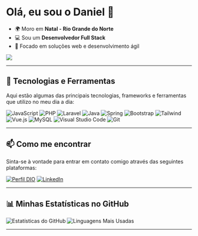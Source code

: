 # Olá, eu sou o Daniel 👋

- 🌍 Moro em **Natal - Rio Grande do Norte**
- 💻 Sou um **Desenvolvedor Full Stack**
- 🎯 Focado em soluções web e desenvolvimento ágil

<a href="https://visitorbadge.io/status?path=https%3A%2F%2Fgithub.com%2Fdsergiodev"><img src="https://api.visitorbadge.io/api/combined?path=https%3A%2F%2Fgithub.com%2Fdsergiodev&label=Visitantes%20(Hoje/Total)&labelColor=%235b187e&countColor=%235b187e&labelStyle=upper" /></a>

---

## 🚀 Tecnologias e Ferramentas

Aqui estão algumas das principais tecnologias, frameworks e ferramentas que utilizo no meu dia a dia:

![JavaScript](https://img.shields.io/badge/JavaScript-%23EFD81D?style=flat-square&labelColor=%23414141&logo=javascript&logoColor=white)
![PHP](https://img.shields.io/badge/PHP-777BB4?style=for-the-badge&logo=php&logoColor=white)
![Laravel](https://img.shields.io/badge/laravel-%23FF2D20.svg?style=for-the-badge&logo=laravel&logoColor=white)
![Java](https://img.shields.io/badge/java-%23ED8B00.svg?style=for-the-badge&logo=openjdk&logoColor=white)
![Spring](https://img.shields.io/badge/spring-%236DB33F.svg?style=for-the-badge&logo=spring&logoColor=white)
![Bootstrap](https://img.shields.io/badge/Bootstrap-0D1117?style=for-the-badge&logo=bootstrap&labelColor=0D1117)
![Tailwind](https://img.shields.io/badge/TailwindCSS-%2338B2AC.svg?style=for-the-badge&logo=tailwind-css&logoColor=white)
![Vue.js](https://img.shields.io/badge/vuejs-%2335495e.svg?style=for-the-badge&logo=vuedotjs&logoColor=%234FC08D)
![MySQL](https://img.shields.io/badge/MySQL-00000F?style=for-the-badge&logo=mysql&logoColor=white)
![Visual Studio Code](https://img.shields.io/badge/Visual%20Studio%20Code-%232D9EEA?style=flat-square&labelColor=%23414141&logo=visual-studio-code&logoColor=white)
![Git](https://img.shields.io/badge/GIT-E44C30?style=for-the-badge&logo=git&logoColor=white)

---

## 📫 Como me encontrar

Sinta-se à vontade para entrar em contato comigo através das seguintes plataformas:

[![Perfil DIO](https://img.shields.io/badge/-Meu%20Perfil%20na%20DIO-30A3DC?style=for-the-badge)](https://www.dio.me/users/daniel_vm26)
[![LinkedIn](https://img.shields.io/badge/-LinkedIn-%230A66C2?style=flat-square&labelColor=%230A66C2&logo=linkedin&logoColor=white)](https://www.linkedin.com/in/dsergiodev/)

---

## 📊 Minhas Estatísticas no GitHub

![Estatísticas do GitHub](https://github-readme-stats.vercel.app/api?username=dsergiodev&show_icons=true&locale=pt-BR&theme=dark)
![Linguagens Mais Usadas](https://github-readme-stats.vercel.app/api/top-langs/?username=dsergiodev&layout=compact&locale=pt-BR&theme=dark)

---
